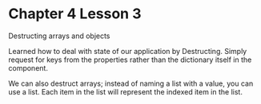 # Chapter 4 Lesson 3
Destructing arrays and objects

Learned how to deal with state of our application by Destructing. Simply request for keys from the properties rather than the dictionary itself in the component.

We can also destruct arrays; instead of naming a list with a value, you can use a list. Each item in the list will represent the indexed item in the list.